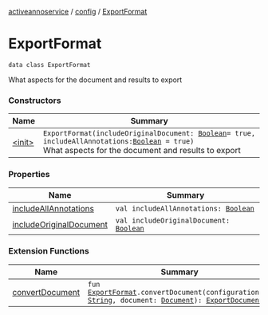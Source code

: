 [activeannoservice](../../index.md) / [config](../index.md) / [ExportFormat](./index.md)

# ExportFormat

`data class ExportFormat`

What aspects for the document and results to export

### Constructors

| Name | Summary |
|---|---|
| [&lt;init&gt;](-init-.md) | `ExportFormat(includeOriginalDocument: `[`Boolean`](https://kotlinlang.org/api/latest/jvm/stdlib/kotlin/-boolean/index.html)` = true, includeAllAnnotations: `[`Boolean`](https://kotlinlang.org/api/latest/jvm/stdlib/kotlin/-boolean/index.html)` = true)`<br>What aspects for the document and results to export |

### Properties

| Name | Summary |
|---|---|
| [includeAllAnnotations](include-all-annotations.md) | `val includeAllAnnotations: `[`Boolean`](https://kotlinlang.org/api/latest/jvm/stdlib/kotlin/-boolean/index.html) |
| [includeOriginalDocument](include-original-document.md) | `val includeOriginalDocument: `[`Boolean`](https://kotlinlang.org/api/latest/jvm/stdlib/kotlin/-boolean/index.html) |

### Extension Functions

| Name | Summary |
|---|---|
| [convertDocument](../convert-document.md) | `fun `[`ExportFormat`](./index.md)`.convertDocument(configurationID: `[`String`](https://kotlinlang.org/api/latest/jvm/stdlib/kotlin/-string/index.html)`, document: `[`Document`](../../document/-document/index.md)`): `[`ExportDocument`](../-export-document/index.md) |
